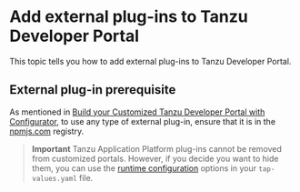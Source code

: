 # Add external plug-ins to Tanzu Developer Portal

This topic tells you how to add external plug-ins to Tanzu Developer Portal.

## <a id="prereqs"></a> External plug-in prerequisite

As mentioned in [Build your Customized Tanzu Developer Portal with Configurator](building.hbs.md#prereqs),
to use any type of external plug-in, ensure that it is in the [npmjs.com](https://www.npmjs.com/)
registry.

> **Important** Tanzu Application Platform plug-ins cannot be removed from customized portals.
> However, if you decide you want to hide them, you can use the
> [runtime configuration](concepts.hbs.md#runtime) options in your `tap-values.yaml` file.